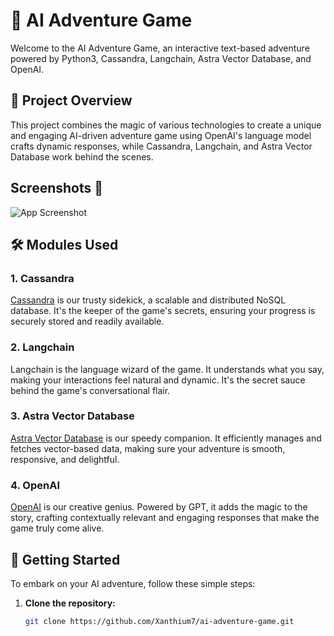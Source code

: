 # 🚀 AI Adventure Game

Welcome to the AI Adventure Game, an interactive text-based adventure powered by Python3, Cassandra, Langchain, Astra Vector Database, and OpenAI.

## 🌟 Project Overview

This project combines the magic of various technologies to create a unique and engaging AI-driven adventure game using OpenAI's language model crafts dynamic responses, while Cassandra, Langchain, and Astra Vector Database work behind the scenes.

## Screenshots 📸

![App Screenshot](https://i.imgur.com/ShNIa38.png)




## 🛠️ Modules Used



### 1. Cassandra

[Cassandra](https://cassandra.apache.org/) is our trusty sidekick, a scalable and distributed NoSQL database. It's the keeper of the game's secrets, ensuring your progress is securely stored and readily available.

### 2. Langchain

Langchain is the language wizard of the game. It understands what you say, making your interactions feel natural and dynamic. It's the secret sauce behind the game's conversational flair.

### 3. Astra Vector Database

[Astra Vector Database](https://astra.datastax.com/) is our speedy companion. It efficiently manages and fetches vector-based data, making sure your adventure is smooth, responsive, and delightful.

### 4. OpenAI

[OpenAI](https://www.openai.com/) is our creative genius. Powered by GPT, it adds the magic to the story, crafting contextually relevant and engaging responses that make the game truly come alive.

## 🚀 Getting Started

To embark on your AI adventure, follow these simple steps:

1. **Clone the repository:**
   ```bash
   git clone https://github.com/Xanthium7/ai-adventure-game.git
